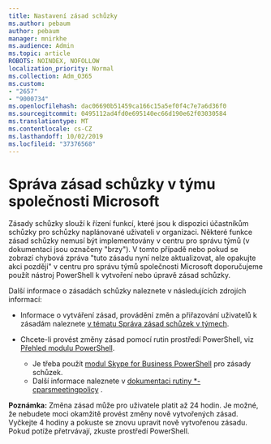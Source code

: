 ```yaml
---
title: Nastavení zásad schůzky
ms.author: pebaum
author: pebaum
manager: mnirkhe
ms.audience: Admin
ms.topic: article
ROBOTS: NOINDEX, NOFOLLOW
localization_priority: Normal
ms.collection: Adm_O365
ms.custom:
- "2657"
- "9000734"
ms.openlocfilehash: dac06690b51459ca166c15a5ef0f4c7e7a6d36f0
ms.sourcegitcommit: 0495112ad4fd0e695140ec66d190e62f03030584
ms.translationtype: MT
ms.contentlocale: cs-CZ
ms.lasthandoff: 10/02/2019
ms.locfileid: "37376568"
---
```

# <a name="manage-meeting-policies-in-microsoft-teams"></a>Správa zásad schůzky v týmu společnosti Microsoft

Zásady schůzky slouží k řízení funkcí, které jsou k dispozici účastníkům schůzky pro schůzky naplánované uživateli v organizaci. Některé funkce zásad schůzky nemusí být implementovány v centru pro správu týmů (v dokumentaci jsou označeny "brzy"). V tomto případě nebo pokud se zobrazí chybová zpráva "tuto zásadu nyní nelze aktualizovat, ale opakujte akci později" v centru pro správu týmů společnosti Microsoft doporučujeme použít nástroj PowerShell k vytvoření nebo úpravě zásad schůzky. 

Další informace o zásadách schůzky naleznete v následujících zdrojích informací:

- Informace o vytváření zásad, provádění změn a přiřazování uživatelů k zásadám naleznete [v tématu Správa zásad schůzek v týmech](https://docs.microsoft.com/en-us/microsoftteams/meeting-policies-in-teams).

- Chcete-li provést změny zásad pomocí rutin prostředí PowerShell, viz [Přehled modulu PowerShell](https://docs.microsoft.com/microsoftteams/teams-powershell-overview). 
    - Je třeba použít [modul Skype for Business PowerShell](https://www.microsoft.com/download/details.aspx?id=39366) pro zásady schůzek. 
    - Další informace naleznete v [dokumentaci rutiny *-cparsmeetingpolicy](https://docs.microsoft.com/search/?search=CsTeamsMeetingPolicy&view=skype-ps) .

**Poznámka:** Změna zásad může pro uživatele platit až 24 hodin. Je možné, že nebudete moci okamžitě provést změny nově vytvořených zásad. Vyčkejte 4 hodiny a pokuste se znovu upravit nově vytvořenou zásadu. Pokud potíže přetrvávají, zkuste prostředí PowerShell.  